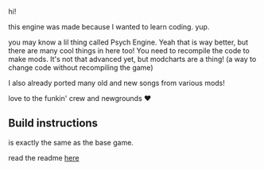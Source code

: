 hi!

this engine was made because I wanted to learn coding. yup.

you may know a lil thing called Psych Engine. Yeah that is way better, but there are many cool things in here too!
You need to recompile the code to make mods. It's not that advanced yet, but modcharts are a thing! (a way to change code without recompiling the game)

I also already ported many old and new songs from various mods!

love to the funkin' crew and newgrounds ♥



## Build instructions

is exactly the same as the base game.

read the readme [here](https://github.com/ninjamuffin99/Funkin)


